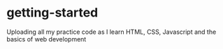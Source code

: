 # getting-started
Uploading all my practice code as I learn HTML, CSS, Javascript and the basics of web development

